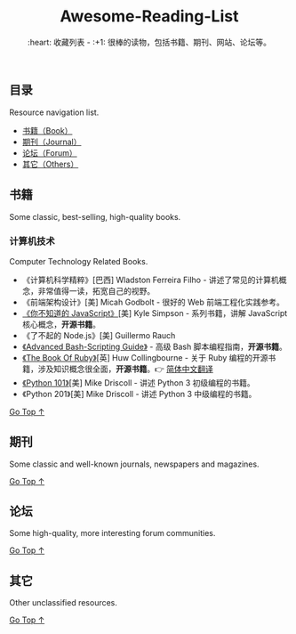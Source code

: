 <div align="center">
  <h1>Awesome-Reading-List</h1>

  <p>:heart: 收藏列表 - :+1: 很棒的读物，包括书籍、期刊、网站、论坛等。</p>
</div>

<br />

## 目录

Resource navigation list.

- [书籍（Book）](#书籍)
- [期刊（Journal）](#期刊)
- [论坛（Forum）](#论坛)
- [其它（Others）](#其它)

## 书籍

Some classic, best-selling, high-quality books.

### 计算机技术

Computer Technology Related Books.

- 《计算机科学精粹》[巴西] Wladston Ferreira Filho - 讲述了常见的计算机概念，非常值得一读，拓宽自己的视野。
- 《前端架构设计》[美] Micah Godbolt - 很好的 Web 前端工程化实践参考。
- [《你不知道的 JavaScript》](https://github.com/getify/You-Dont-Know-JS)[美] Kyle Simpson - 系列书籍，讲解 JavaScript 核心概念，**开源书籍**。
- 《了不起的 Node.js》[美] Guillermo Rauch
- [《Advanced Bash-Scripting Guide》](http://tldp.org/LDP/abs/html/) - 高级 Bash 脚本编程指南，**开源书籍**。	
- [《The Book Of Ruby》](http://www.sapphiresteel.com/ruby-programming/The-Book-Of-Ruby.html)[英] Huw Collingbourne - 关于 Ruby 编程的开源书籍，涉及知识概念很全面，**开源书籍**。:point_right: [简体中文翻译](https://wang1212.github.io/the-book-of-ruby/#/0-homepage.html)	
- [《Python 101》](http://python101.pythonlibrary.org)[美] Mike Driscoll - 讲述 Python 3 初级编程的书籍。	
- 《Python 201》[美] Mike Driscoll - 讲述 Python 3 中级编程的书籍。

[Go Top ↑](#awesome-reading-list)

## 期刊

Some classic and well-known journals, newspapers and magazines.

[Go Top ↑](#awesome-reading-list)

## 论坛

Some high-quality, more interesting forum communities.

[Go Top ↑](#awesome-reading-list)

## 其它

Other unclassified resources.

[Go Top ↑](#awesome-reading-list)
